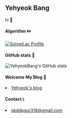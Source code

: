 ## Yehyeok Bang
 hi :wave:

#### Algorithm :pencil2:
 
[![Solved.ac Profile](http://mazassumnida.wtf/api/generate_badge?boj=aksk333)](https://solved.ac/aksk333)

#### GitHub stats :seedling:

![YehyeokBang's GitHub stats](https://github-readme-stats.vercel.app/api?username=YehyeokBang&show_icons=true&theme=nord)

#### Welcome My Blog :raised_hands:
<li><a href="https://velog.io/@hyeok_1212">Yehyeok's blog</a></li>

#### Contact :telephone_receiver:
<li><a href="qkddpgur318@gmail.com">qkddpgur318@gmail.com</a></li>
<!--
**YehyeokBang/YehyeokBang** is a ✨ _special_ ✨ repository because its `README.md` (this file) appears on your GitHub profile.

Here are some ideas to get you started:

- 🔭 I’m currently working on ...
- 🌱 I’m currently learning ...
- 👯 I’m looking to collaborate on ...
- 🤔 I’m looking for help with ...
- 💬 Ask me about ...
- 📫 How to reach me: ...
- 😄 Pronouns: ...
- ⚡ Fun fact: ...
-->
